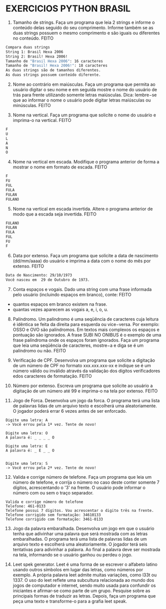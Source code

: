 # EXERCICIOS PYTHON BRASIL

1. Tamanho de strings. Faça um programa que leia 2 strings e informe o conteúdo delas seguido do seu comprimento. Informe também se as duas strings possuem o mesmo comprimento e são iguais ou diferentes no conteúdo. FEITO
  ```1
  Compara duas strings
  String 1: Brasil Hexa 2006
  String 2: Brasil! Hexa 2006!
  Tamanho de "Brasil Hexa 2006": 16 caracteres
  Tamanho de "Brasil! Hexa 2006!": 18 caracteres
  As duas strings são de tamanhos diferentes.
  As duas strings possuem conteúdo diferente.
  ```

2. Nome ao contrário em maiúsculas. Faça um programa que permita ao usuário digitar o seu nome e em seguida mostre o nome do usuário de trás para frente utilizando somente letras maiúsculas. Dica: lembre−se que ao informar o nome o usuário pode digitar letras maiúsculas ou minúsculas. FEITO

3. Nome na vertical. Faça um programa que solicite o nome do usuário e imprima-o na vertical. FEITO
  ```3
  F
  U
  L
  A
  N
  O
  ```
4. Nome na vertical em escada. Modifique o programa anterior de forma a mostrar o nome em formato de escada. FEITO
  ```4
  F
  FU
  FUL
  FULA
  FULAN
  FULANO
  ```

5. Nome na vertical em escada invertida. Altere o programa anterior de modo que a escada seja invertida. FEITO
  ```5
  FULANO
  FULAN
  FULA
  FUL
  FU
  F
  ```

6. Data por extenso. Faça um programa que solicite a data de nascimento (dd/mm/aaaa) do usuário e imprima a data com o nome do mês por extenso. FEITO
  ```6
  Data de Nascimento: 29/10/1973
  Você nasceu em  29 de Outubro de 1973.
  ```

7. Conta espaços e vogais. Dado uma string com uma frase informada pelo usuário (incluindo espaços em branco), conte: FEITO

  + quantos espaços em branco existem na frase.
  + quantas vezes aparecem as vogais a, e, i, o, u.

8. Palíndromo. Um palíndromo é uma seqüência de caracteres cuja leitura é idêntica se feita da direita para esquerda ou vice−versa. Por exemplo: OSSO e OVO são palíndromos. Em textos mais complexos os espaços e pontuação são ignorados. A frase SUBI NO ONIBUS é o exemplo de uma frase palíndroma onde os espaços foram ignorados. Faça um programa que leia uma seqüência de caracteres, mostre−a e diga se é um palíndromo ou não. FEITO

9. Verificação de CPF. Desenvolva um programa que solicite a digitação de um número de CPF no formato xxx.xxx.xxx-xx e indique se é um número válido ou inválido através da validação dos dígitos verificadores edos caracteres de formatação. FEITO

10. Número por extenso. Escreva um programa que solicite ao usuário a digitação de um número até 99 e imprima-o na tela por extenso. FEITO

11. Jogo de Forca. Desenvolva um jogo da forca. O programa terá uma lista de palavras lidas de um arquivo texto e escolherá uma aleatoriamente. O jogador poderá errar 6 vezes antes de ser enforcado.
  ```11
  Digite uma letra: A
  -> Você errou pela 1ª vez. Tente de novo!

  Digite uma letra: O
  A palavra é: _ _ _ _ O

  Digite uma letra: E
  A palavra é: _ E _ _ O
  

  Digite uma letra: S
  -> Você errou pela 2ª vez. Tente de novo!
  ```

12. Valida e corrige número de telefone. Faça um programa que leia um número de telefone, e corrija o número no caso deste conter somente 7 dígitos, acrescentando o '3' na frente. O usuário pode informar o número com ou sem o traço separador.
  ```12
  Valida e corrige número de telefone
  Telefone: 461-0133
  Telefone possui 7 dígitos. Vou acrescentar o digito três na frente.
  Telefone corrigido sem formatação: 34610133
  Telefone corrigido com formatação: 3461-0133
  ```

13. Jogo da palavra embaralhada. Desenvolva um jogo em que o usuário tenha que adivinhar uma palavra que será mostrada com as letras embaralhadas. O programa terá uma lista de palavras lidas de um arquivo texto e escolherá uma aleatoriamente. O jogador terá seis tentativas para adivinhar a palavra. Ao final a palavra deve ser mostrada na tela, informando se o usuário ganhou ou perdeu o jogo.

14. Leet spek generator. Leet é uma forma de se escrever o alfabeto latino usando outros símbolos em lugar das letras, como números por exemplo. A própria palavra leet admite muitas variações, como l33t ou 1337. O uso do leet reflete uma subcultura relacionada ao mundo dos jogos de computador e internet, sendo muito usada para confundir os iniciantes e afirmar-se como parte de um grupo. Pesquise sobre as principais formas de traduzir as letras. Depois, faça um programa que peça uma texto e transforme-o para a grafia leet speak.
